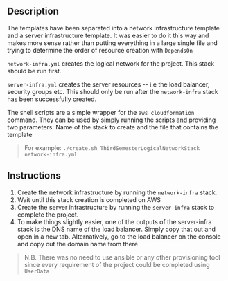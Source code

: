 ## Description
The templates have been separated into a network infrastructure template and a server infrastructure template. It was easier to do it this way and makes more sense rather than putting everything in a large single file and trying to determine the order of resource creation with `DependsOn`

`network-infra.yml` creates the logical network for the project. This stack should be run first.

`server-infra.yml` creates the server resources -- i.e the load balancer, security groups etc. This should only be run after the `network-infra` stack has been successfully created.

The shell scripts are a simple wrapper for the `aws cloudformation` command. They can be used by simply running the scripts and providing two parameters: Name of the stack to create and the file that contains the template

> For example: `./create.sh ThirdSemesterLogicalNetworkStack network-infra.yml`

## Instructions
1. Create the network infrastructure by running the `network-infra` stack.
2. Wait until this stack creation is completed on AWS
3. Create the server infrastructure by running the `server-infra` stack to complete the project.
4. To make things slightly easier, one of the outputs of the server-infra stack is the DNS name of the load balancer. Simply copy that out and open in a new tab. Alternatively, go to the load balancer on the console and copy out the domain name from there

> N.B. There was no need to use ansible or any other provisioning tool since every requirement of the project could be completed using `UserData`

